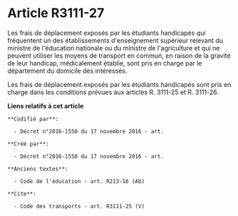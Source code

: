 # Article R3111-27

Les frais de déplacement exposés par les étudiants handicapés qui fréquentent un des établissements d'enseignement supérieur
relevant du ministre de l'éducation nationale ou du ministre de l'agriculture et qui ne peuvent utiliser les moyens de
transport en commun, en raison de la gravité de leur handicap, médicalement établie, sont pris en charge par le département
du domicile des intéressés. 

Les frais de déplacement exposés par les étudiants handicapés sont pris en charge dans les conditions prévues aux articles R.
3111-25 et R. 3111-26.

**Liens relatifs à cet article**

	**Codifié par**:

	  - Décret n°2016-1550 du 17 novembre 2016 - art.

	**Créé par**:

	  - Décret n°2016-1550 du 17 novembre 2016 - art.

	**Anciens textes**:

	  - Code de l'éducation - art. R213-16 (Ab)

	**Cite**:

	  - Code des transports - art. R3111-25 (V)
